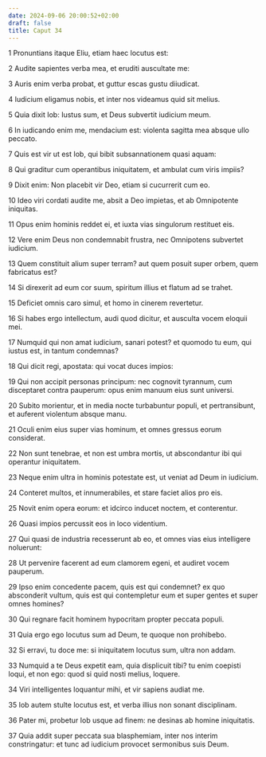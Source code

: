 ```yaml
---
date: 2024-09-06 20:00:52+02:00
draft: false
title: Caput 34
---
```





1 Pronuntians itaque Eliu, etiam haec locutus est:

2 Audite sapientes verba mea, et eruditi auscultate me:

3 Auris enim verba probat, et guttur escas gustu diiudicat.

4 Iudicium eligamus nobis, et inter nos videamus quid sit melius.

5 Quia dixit Iob: Iustus sum, et Deus subvertit iudicium meum.

6 In iudicando enim me, mendacium est: violenta sagitta mea absque ullo peccato.

7 Quis est vir ut est Iob, qui bibit subsannationem quasi aquam:

8 Qui graditur cum operantibus iniquitatem, et ambulat cum viris impiis?

9 Dixit enim: Non placebit vir Deo, etiam si cucurrerit cum eo.

10 Ideo viri cordati audite me, absit a Deo impietas, et ab Omnipotente iniquitas.

11 Opus enim hominis reddet ei, et iuxta vias singulorum restituet eis.

12 Vere enim Deus non condemnabit frustra, nec Omnipotens subvertet iudicium.

13 Quem constituit alium super terram? aut quem posuit super orbem, quem fabricatus est?

14 Si direxerit ad eum cor suum, spiritum illius et flatum ad se trahet.

15 Deficiet omnis caro simul, et homo in cinerem revertetur.

16 Si habes ergo intellectum, audi quod dicitur, et ausculta vocem eloquii mei.

17 Numquid qui non amat iudicium, sanari potest? et quomodo tu eum, qui iustus est, in tantum condemnas?

18 Qui dicit regi, apostata: qui vocat duces impios:

19 Qui non accipit personas principum: nec cognovit tyrannum, cum disceptaret contra pauperum: opus enim manuum eius sunt universi.

20 Subito morientur, et in media nocte turbabuntur populi, et pertransibunt, et auferent violentum absque manu.

21 Oculi enim eius super vias hominum, et omnes gressus eorum considerat.

22 Non sunt tenebrae, et non est umbra mortis, ut abscondantur ibi qui operantur iniquitatem.

23 Neque enim ultra in hominis potestate est, ut veniat ad Deum in iudicium.

24 Conteret multos, et innumerabiles, et stare faciet alios pro eis.

25 Novit enim opera eorum: et idcirco inducet noctem, et conterentur.

26 Quasi impios percussit eos in loco videntium.

27 Qui quasi de industria recesserunt ab eo, et omnes vias eius intelligere noluerunt:

28 Ut pervenire facerent ad eum clamorem egeni, et audiret vocem pauperum.

29 Ipso enim concedente pacem, quis est qui condemnet? ex quo absconderit vultum, quis est qui contempletur eum et super gentes et super omnes homines?

30 Qui regnare facit hominem hypocritam propter peccata populi.

31 Quia ergo ego locutus sum ad Deum, te quoque non prohibebo.

32 Si erravi, tu doce me: si iniquitatem locutus sum, ultra non addam.

33 Numquid a te Deus expetit eam, quia displicuit tibi? tu enim coepisti loqui, et non ego: quod si quid nosti melius, loquere.

34 Viri intelligentes loquantur mihi, et vir sapiens audiat me.

35 Iob autem stulte locutus est, et verba illius non sonant disciplinam.

36 Pater mi, probetur Iob usque ad finem: ne desinas ab homine iniquitatis.

37 Quia addit super peccata sua blasphemiam, inter nos interim constringatur: et tunc ad iudicium provocet sermonibus suis Deum.

